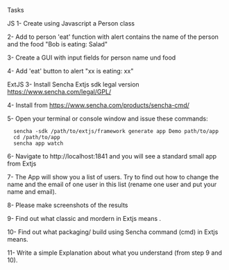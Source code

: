 Tasks

JS
1- Create using Javascript a Person class

2- Add to person 'eat' function with alert contains the name of the person and the food "Bob is eating: Salad"

3- Create a GUI with input fields for person name und food 

4- Add 'eat' button to alert "xx is eating: xx"


ExtJS
3- Install Sencha Extjs sdk legal version https://www.sencha.com/legal/GPL/

4- Install from https://www.sencha.com/products/sencha-cmd/

5- Open your terminal or console window and issue these commands:

      sencha -sdk /path/to/extjs/framework generate app Demo path/to/app
      cd /path/to/app
      sencha app watch

	  
6- Navigate to http://localhost:1841 and you will see a standard small app from Extjs

7- The App will show you a list of users. Try to find out how to change the name and the email of one user in this list (rename one user and put your name and email).

8- Please make screenshots of the results

9- Find out what classic and mordern in Extjs means .

10- Find out what packaging/ build using Sencha command (cmd) in Extjs means.

11- Write a simple Explanation about what you understand  (from step 9 and 10).

